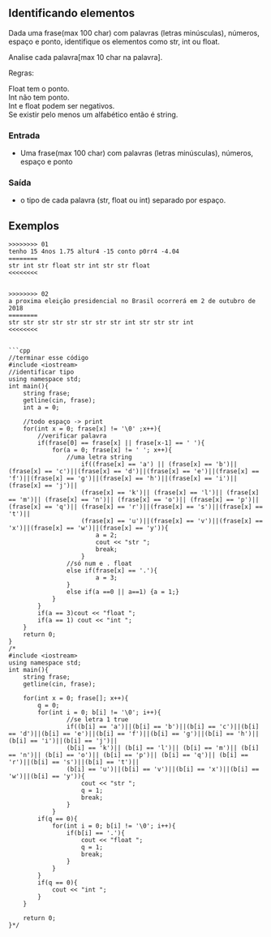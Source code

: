## Identificando elementos

Dada uma frase(max 100 char) com palavras (letras minúsculas), números, espaço e ponto, identifique os elementos como str, int ou float.

Analise cada palavra\[max 10 char na palavra\].

Regras:

Float tem o ponto.  
Int não tem ponto.  
Int e float podem ser negativos.  
Se existir pelo menos um alfabético então é string.

### Entrada

*   Uma frase(max 100 char) com palavras (letras minúsculas), números, espaço e ponto

### Saída

*   o tipo de cada palavra (str, float ou int) separado por espaço.  

## Exemplos  

```
>>>>>>>> 01
tenho 15 4nos 1.75 altur4 -15 conto p0rr4 -4.04
========
str int str float str int str str float
<<<<<<<<


>>>>>>>> 02
a proxima eleição presidencial no Brasil ocorrerá em 2 de outubro de 2018
========
str str str str str str str str int str str str int
<<<<<<<<
```

<!--
>>>>>>>> 03
aa 1 -2.0
========
str int float
<<<<<<<<


>>>>>>>> 04
02a -x1 -4.b54 p0
========
str str str str
<<<<<<<<


>>>>>>>> 05
-pato -40 -5.4
========
str int float
<<<<<<<<


>>>>>>>> 06
02 -1 -4.54 p0
========
int int float str
<<<<<<<<
-->
```

```cpp
//terminar esse código
#include <iostream>
//identificar tipo
using namespace std;
int main(){
    string frase;
    getline(cin, frase);
    int a = 0;
    
    //todo espaço -> print
    for(int x = 0; frase[x] != '\0' ;x++){
        //verificar palavra 
        if(frase[0] == frase[x] || frase[x-1] == ' '){   
            for(a = 0; frase[x] != ' '; x++){
                //uma letra string
                    if((frase[x] == 'a') || (frase[x] == 'b')||(frase[x] == 'c')||(frase[x] == 'd')||(frase[x] == 'e')||(frase[x] == 'f')||(frase[x] == 'g')||(frase[x] == 'h')||(frase[x] == 'i')||(frase[x] == 'j')||
                    (frase[x] == 'k')|| (frase[x] == 'l')|| (frase[x] == 'm')|| (frase[x] == 'n')|| (frase[x] == 'o')|| (frase[x] == 'p')|| (frase[x] == 'q')|| (frase[x] == 'r')||(frase[x] == 's')||(frase[x] == 't')||
                    (frase[x] == 'u')||(frase[x] == 'v')||(frase[x] == 'x')||(frase[x] == 'w')||(frase[x] == 'y')){
                        a = 2;
                        cout << "str ";
                        break;
                    }
                //só num e . float
                else if(frase[x] == '.'){
                        a = 3;
                }
                else if(a ==0 || a==1) {a = 1;}
            }
        }
        if(a == 3)cout << "float ";
        if(a == 1) cout << "int ";
    }
    return 0;
}
/*
#include <iostream>
using namespace std;
int main(){
    string frase;
    getline(cin, frase);
    
    for(int x = 0; frase[]; x++){
        q = 0;
        for(int i = 0; b[i] != '\0'; i++){
                //se letra 1 true
                if((b[i] == 'a')||(b[i] == 'b')||(b[i] == 'c')||(b[i] == 'd')||(b[i] == 'e')||(b[i] == 'f')||(b[i] == 'g')||(b[i] == 'h')||(b[i] == 'i')||(b[i] == 'j')||
                (b[i] == 'k')|| (b[i] == 'l')|| (b[i] == 'm')|| (b[i] == 'n')|| (b[i] == 'o')|| (b[i] == 'p')|| (b[i] == 'q')|| (b[i] == 'r')||(b[i] == 's')||(b[i] == 't')||
                (b[i] == 'u')||(b[i] == 'v')||(b[i] == 'x')||(b[i] == 'w')||(b[i] == 'y')){
                    cout << "str ";
                    q = 1;
                    break;
                }
            }
        if(q == 0){
            for(int i = 0; b[i] != '\0'; i++){
                if(b[i] == '.'){
                    cout << "float ";
                    q = 1;
                    break;
                }
            }
        }
        if(q == 0){
            cout << "int ";
        }
    }
    
    return 0;
}*/

```
